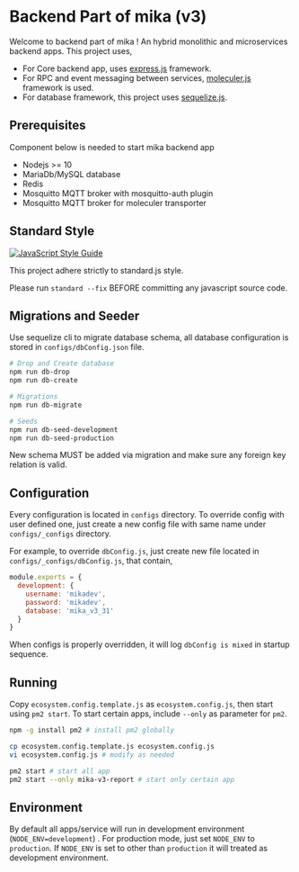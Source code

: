 # Backend Part of mika (v3)

Welcome to backend part of mika ! An hybrid monolithic and microservices backend apps.
This project uses,
- For Core backend app, uses [express.js](https://expressjs.com/) framework. 
- For RPC and event messaging between services, [moleculer.js](https://moleculer.services) framework is used.
- For database framework, this project uses [sequelize.js](http://docs.sequelizejs.com/).

## Prerequisites
Component below is needed to start mika backend app
  - Nodejs >= 10
  - MariaDb/MySQL database
  - Redis
  - Mosquitto MQTT broker with mosquitto-auth plugin
  - Mosquitto MQTT broker for moleculer transporter
  
## Standard Style
[![JavaScript Style Guide](https://cdn.rawgit.com/standard/standard/master/badge.svg)](https://github.com/standard/standard)

This project adhere strictly to standard.js style. 

Please run `standard --fix` BEFORE committing any javascript source code.

## Migrations and Seeder
Use sequelize cli to migrate database schema, all database configuration is stored in `configs/dbConfig.json` file.
```bash
# Drop and Create database
npm run db-drop
npm run db-create

# Migrations
npm run db-migrate

# Seeds
npm run db-seed-development
npm run db-seed-production
```
New schema MUST be added via migration and make sure any foreign key relation is valid.

## Configuration
Every configuration is located in `configs` directory. To override config with user defined one, 
just create a new config file with same name under `configs/_configs` directory.

For example, to override `dbConfig.js`, just create new file located in `configs/_configs/dbConfig.js`, that contain,
```js
module.exports = {
  development: {
    username: 'mikadev',
    password: 'mikadev',
    database: 'mika_v3_31'
  }
}
```
When configs is properly overridden, it will log `dbConfig is mixed` in startup sequence.


## Running
Copy `ecosystem.config.template.js` as `ecosystem.config.js`, then start using `pm2 start`.
To start certain apps, include `--only` as parameter for `pm2`.

```bash
npm -g install pm2 # install pm2 globally

cp ecosystem.config.template.js ecosystem.config.js
vi ecosystem.config.js # modify as needed

pm2 start # start all app
pm2 start --only mika-v3-report # start only certain app
```

## Environment
By default all apps/service will run in development environment (`NODE_ENV=development`) . For production mode, just set `NODE_ENV` to `production`.
If `NODE_ENV` is set to other than `production` it will treated as development environment.
